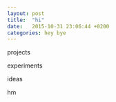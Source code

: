 ```yaml
---
layout: post
title:  "hi"
date:   2015-10-31 23:06:44 +0200
categories: hey bye
---
```

projects

experiments

ideas

hm
